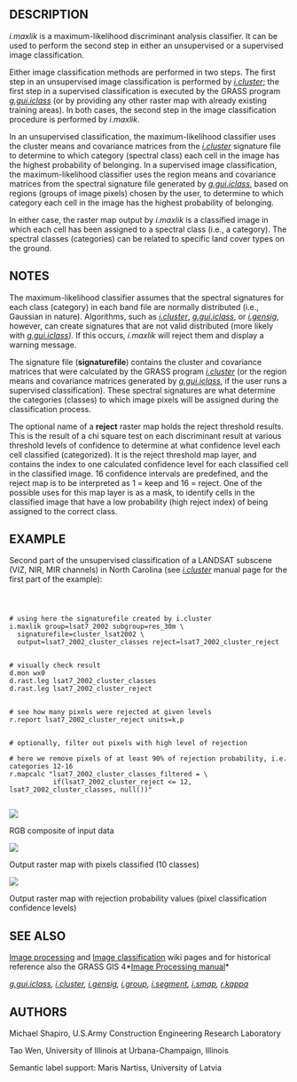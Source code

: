 
## DESCRIPTION

*i.maxlik* is a maximum-likelihood discriminant
analysis classifier. It can be used to perform the second
step in either an unsupervised or a supervised image
classification.

Either image classification methods are performed in two
steps. The first step in an unsupervised image
classification is performed by
*[i.cluster](i.cluster.html)*; the first step in a
supervised classification is executed by the GRASS
program *[g.gui.iclass](g.gui.iclass.html)*
(or by providing any other raster map with already existing
training areas). In both cases, the second step in
the image classification procedure is
performed by *i.maxlik*.

In an unsupervised classification, the maximum-likelihood
classifier uses the cluster means and covariance matrices
from the *[i.cluster](i.cluster.html)*
signature file to determine to which category (spectral
class) each cell in the image has the highest probability
of belonging. In a supervised image classification, the
maximum-likelihood classifier uses the region means and
covariance matrices from the spectral signature file
generated by *[g.gui.iclass](g.gui.iclass.html)*, based on regions
(groups of image pixels) chosen by the user, to determine
to which category each cell in the image has the highest
probability of belonging.

In either case, the raster map output by
*i.maxlik* is a classified image in which each cell
has been assigned to a spectral class (i.e., a category).
The spectral classes (categories) can be related to
specific land cover types on the ground.

## NOTES

The maximum-likelihood classifier assumes that the spectral
signatures for each class (category) in each band file
are normally distributed (i.e., Gaussian in nature).
Algorithms, such as
*[i.cluster](i.cluster.html)*,
*[g.gui.iclass](g.gui.iclass.html)*,
or *[i.gensig](i.gensig.html)*,
however, can create signatures that are not valid
distributed (more likely with
*[g.gui.iclass](g.gui.iclass.html)).*
If this occurs,
*i.maxlik*
will reject them and display a warning message.

The signature file (**signaturefile**) contains the cluster and
covariance matrices that were calculated by the GRASS
program *[i.cluster](i.cluster.html)* (or the region
means and covariance matrices generated by
*[g.gui.iclass](g.gui.iclass.html)*, if the user
runs a supervised classification). These spectral signatures are what
determine the categories (classes) to which image pixels will be
assigned during the classification process.

The optional name of a **reject** raster map holds the reject
threshold results. This is the result of a chi square test on each
discriminant result at various threshold levels of confidence to
determine at what confidence level each cell classified
(categorized). It is the reject threshold map layer, and contains the
index to one calculated confidence level for each classified cell in
the classified image. 16 confidence intervals are predefined, and the
reject map is to be interpreted as 1 = keep and 16 = reject. One of
the possible uses for this map layer is as a mask, to identify cells
in the classified image that have a low probability (high reject
index) of being assigned to the correct class.

## EXAMPLE

Second part of the unsupervised classification of a LANDSAT subscene
(VIZ, NIR, MIR channels) in North Carolina (see
*[i.cluster](i.cluster.html)* manual page for the first
part of the example):

```



# using here the signaturefile created by i.cluster
i.maxlik group=lsat7_2002 subgroup=res_30m \
  signaturefile=cluster_lsat2002 \
  output=lsat7_2002_cluster_classes reject=lsat7_2002_cluster_reject


# visually check result
d.mon wx0
d.rast.leg lsat7_2002_cluster_classes
d.rast.leg lsat7_2002_cluster_reject


# see how many pixels were rejected at given levels
r.report lsat7_2002_cluster_reject units=k,p


# optionally, filter out pixels with high level of rejection

# here we remove pixels of at least 90% of rejection probability, i.e. categories 12-16
r.mapcalc "lsat7_2002_cluster_classes_filtered = \
           if(lsat7_2002_cluster_reject <= 12, lsat7_2002_cluster_classes, null())"


```

![](i_maxlik_rgb.png)

RGB composite of input data

![](i_maxlik_classes.png)

Output raster map with pixels classified (10 classes)

![](i_maxlik_rejection.png)

Output raster map with rejection probability values (pixel classification confidence levels)

## SEE ALSO

[Image processing](https://grasswiki.osgeo.org/wiki/Image_processing)
and
[Image classification](https://grasswiki.osgeo.org/wiki/Image_classification)
wiki pages and for historical reference also
the GRASS GIS 4*[Image
Processing manual](https://grass.osgeo.org/gdp/imagery/grass4_image_processing.pdf)*

*[g.gui.iclass](g.gui.iclass.html),
[i.cluster](i.cluster.html),
[i.gensig](i.gensig.html),
[i.group](i.group.html),
[i.segment](i.segment.html),
[i.smap](i.smap.html),
[r.kappa](r.kappa.html)*

## AUTHORS

Michael Shapiro,
U.S.Army Construction Engineering
Research Laboratory

Tao Wen,
University of Illinois at Urbana-Champaign,
Illinois

Semantic label support: Maris Nartiss,
University of Latvia
